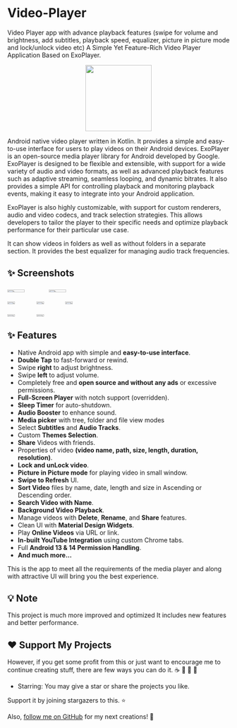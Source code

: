 # Video-Player
Video Player app with advance playback features (swipe for volume and brightness, add subtitles, playback speed, equalizer, picture in picture mode and lock/unlock video etc)
A Simple Yet Feature-Rich Video Player Application Based on ExoPlayer.

<div align="center">

<img src="https://i.ibb.co/RTh1c7y/video-player.png" height="150" />

</div>



Android native video player written in Kotlin. It provides a simple and easy-to-use interface for users to play videos on their Android devices.
ExoPlayer is an open-source media player library for Android developed by Google. ExoPlayer is designed to be flexible and extensible, with support for a wide variety of audio and video formats, as well as advanced playback features such as adaptive streaming, seamless looping, and dynamic bitrates. It also provides a simple API for controlling playback and monitoring playback events, making it easy to integrate into your Android application.

ExoPlayer is also highly customizable, with support for custom renderers, audio and video codecs, and track selection strategies. This allows developers to tailor the player to their specific needs and optimize playback performance for their particular use case.

It can show videos in folders as well as without folders in a separate section. It provides the best equalizer for managing audio track frequencies.

## ✨ Screenshots

<div style="width:100%; display:flex; justify-content:space-between;">

<kbd>
  <img src="![Screenshot_20241105-121024](https://github.com/user-attachments/assets/236a4933-945c-4634-baa7-c6377e9744aa)" width=45% height=30%/>
  <img src="![Screenshot_20241105-121118](https://github.com/user-attachments/assets/d343e108-e0cc-4db1-a90b-73fd88dbee18)" width=45% height=30%/>
  <img src="![Screenshot_20241105-121123](https://github.com/user-attachments/assets/0a4e31e4-2cad-4ab8-bd52-70b98e13b99c)" width=30% height=30%/>
  <img src="![Screenshot_20241105-121127](https://github.com/user-attachments/assets/6a24192c-787f-46c9-95eb-0dd849e4d7a7)" width=30% height=30%/>
  <img src="![Screenshot_20241105-121131](https://github.com/user-attachments/assets/31cee018-1e4f-4744-9d9a-cccb515118e3)" width=30% height=30%/>
  <img src="![Screenshot_20241105-122015](https://github.com/user-attachments/assets/df44b427-c5bb-49c7-8dc4-fec411b033b1)" width=30% height=25%/>
  <img src="![Screenshot_20241105-124620](https://github.com/user-attachments/assets/1b009924-7d7c-4bd7-89f9-26c22456b633)" width=30% height=25%/>
</kbd>

</div>


## ✨ Features

- Native Android app with simple and **easy-to-use interface**.
- **Double Tap** to fast-forward or rewind.
- Swipe **right** to adjust brightness.
- Swipe **left** to adjust volume.
- Completely free and **open source and without any ads** or excessive permissions.
- **Full-Screen Player** with notch support (overridden).
- **Sleep Timer** for auto-shutdown.
- **Audio Booster** to enhance sound.
- **Media picker** with tree, folder and file view modes
- Select **Subtitles** and **Audio Tracks**.
- Custom **Themes Selection**.
- **Share** Videos with friends.
- Properties of video **(video name, path, size, length, duration, resolution)**.
- **Lock and unLock video**.
- **Picture in Picture mode** for playing video in small window.
- **Swipe to Refresh** UI.
- **Sort Video** files by name, date, length and size in Ascending or Descending order.
- **Search Video with Name**.
- **Background Video Playback**.
- Manage videos with **Delete**, **Rename**, and **Share** features.
- Clean UI with **Material Design Widgets**.
- Play **Online Videos** via URL or link.
- **In-built YouTube Integration** using custom Chrome tabs.
- Full **Android 13 & 14 Permission Handling**.
- **And much more...**

This is the app to meet all the requirements of the media player and along with attractive UI will bring you the best experience.

## 💡 Note

This project is much more improved and optimized It includes new features and better performance.

## :heart: Support My Projects 
However, if you get some profit from this or just want to encourage me to continue creating stuff, there are few ways you can do it. :coffee: :hamburger: :fries: :apple:

* Starring: You may give a star or share the projects you like.

Support it by joining stargazers to this. ⭐

Also, [follow me on GitHub](https://github.com/SultanAyubi360) for my next creations! 🤩
